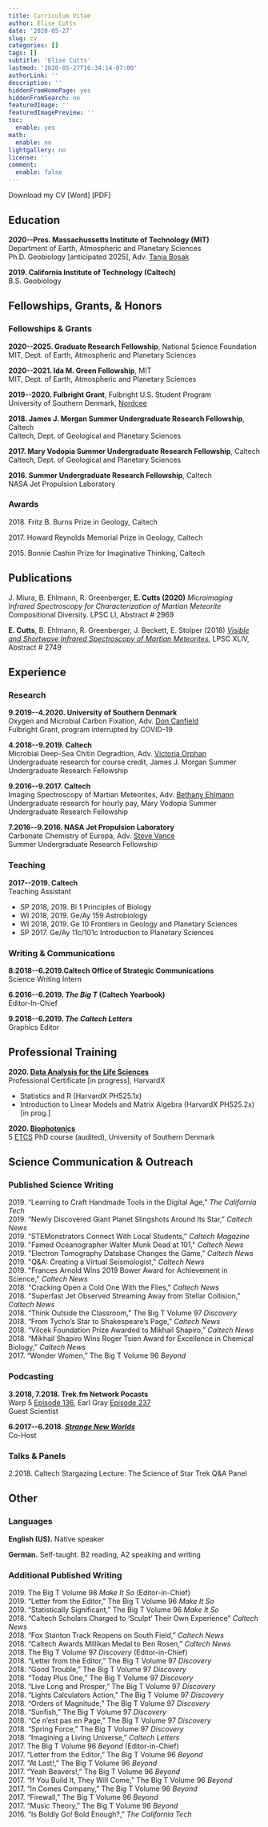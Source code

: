 ```yaml
---
title: Curriculum Vitae
author: Elise Cutts
date: '2020-05-27'
slug: cv
categories: []
tags: []
subtitle: 'Elise Cutts'
lastmod: '2020-05-27T16:34:14-07:00'
authorLink: ''
description: ''
hiddenFromHomePage: yes
hiddenFromSearch: no
featuredImage: ''
featuredImagePreview: ''
toc:
  enable: yes
math:
  enable: no
lightgallery: no
license: ''
comment:
  enable: false
---
```


<!--more-->

Download my CV [Word] [PDF] 

## Education

**2020--Pres. Massachussetts Institute of Technology (MIT)** <br>
Department of Earth, Atmospheric and Planetary Sciences <br>
Ph.D. Geobiology [anticipated 2025], Adv. [Tanja Bosak](http://bosaklab.scripts.mit.edu/)

**2019. California Institute of Technology (Caltech)** <br>
B.S. Geobiology


## Fellowships, Grants, & Honors

### Fellowships & Grants

**2020--2025\. Graduate Research Fellowship**, National Science Foundation <br>
MIT, Dept. of Earth, Atmospheric and Planetary Sciences

**2020--2021\. Ida M. Green Fellowship**,  MIT <br>
MIT, Dept. of Earth, Atmospheric and Planetary Sciences

**2019--2020\. Fulbright Grant**, Fulbright U.S. Student Program <br>
University of Southern Denmark, [Nordcee](https://www.nordcee.dk/)

**2018\. James J. Morgan Summer Undergraduate Research Fellowship**, Caltech <br>
Caltech, Dept. of Geological and Planetary Sciences

**2017\. Mary Vodopia Summer Undergraduate Research Fellowship**, Caltech <br>
Caltech, Dept. of Geological and Planetary Sciences

**2016\. Summer Undergraduate Research Fellowship**, Caltech <br>
NASA Jet Propulsion Laboratory

### Awards

2018\. Fritz B. Burns Prize in Geology, Caltech

2017\. Howard Reynolds Memorial Prize in Geology, Caltech

2015\. Bonnie Cashin Prize for Imaginative Thinking, Caltech

## Publications

J. Miura, B. Ehlmann, R. Greenberger, **E. Cutts (2020)** *Microimaging Infrared Spectroscopy for Characterization of Martian Meteorite* Compositional Diversity. LPSC LI, Abstract # 2969

**E. Cutts**, B. Ehlmann, R. Greenberger, J. Beckett, E. Stolper (2018) [*Visible and Shortwave Infrared Spectroscopy of Martian Meteorites.*](https://www.hou.usra.edu/meetings/lpsc2018/pdf/2749.pdf) LPSC XLIV, Abstract # 2749

## Experience

### Research

**9.2019--4.2020. University of Southern Denmark** <br>
Oxygen and Microbial Carbon Fixation, Adv. [Don Canfield](https://portal.findresearcher.sdu.dk/en/persons/donald-e-canfield) <br>
Fulbright Grant, program interrupted by COVID-19

**4.2018--9.2019. Caltech**<br>
Microbial Deep-Sea Chitin Degradtion, Adv. [Victoria Orphan](http://orphanlab.caltech.edu/) <br>
Undergraduate research for course credit, James J. Morgan Summer Undergraduate Research Fellowship <br>

**9.2016--9.2017. Caltech**<br>
Imaging Spectroscopy of Martian Meteorites, Adv. [Bethany Ehlmann](http://www.ehlmann.caltech.edu/)<br>
Undergraduate research for hourly pay, Mary Vodopia Summer Undergraduate Research Fellowship

**7.2016--9.2016. NASA Jet Propulsion Laboratory** <br>
Carbonate Chemistry of Europa, Adv. [Steve Vance](https://science.jpl.nasa.gov/people/Vance/) <br>
Summer Undergraduate Research Fellowship 


### Teaching

**2017--2019. Caltech** <br>
Teaching Assistant <br>
* SP 2018, 2019. Bi 1 Principles of Biology
* WI 2018, 2019. Ge/Ay 159 Astrobiology
* WI 2018, 2019. Ge 10 Frontiers in Geology and Planetary Sciences
* SP 2017.  Ge/Ay 11c/101c Introduction to Planetary Sciences


### Writing & Communications

**8.2018--6.2019.Caltech Office of Strategic Communications** <br>
Science Writing Intern

**6.2016--6.2019. *The Big T* (Caltech Yearbook)** <br>
Editor-In-Chief

**9.2018--6.2019. *The Caltech Letters*** <br>
Graphics Editor


## Professional Training

**2020\. [Data Analysis for the Life Sciences](https://www.edx.org/professional-certificate/harvardx-data-analysis-for-life-sciences)** <br>
Professional Certificate [in progress], HarvardX
* Statistics and R (HarvardX  PH525.1x)
* Introduction to Linear Models and Matrix Algebra (HarvardX PH525.2x) [in prog.]

**2020\. [Biophotonics](http://www.dambic.dk/index.php?page=BMB207)** <br>
5 [ETCS](European_Credit_Transfer_and_Accumulation_System) PhD course (audited), University of Southern Denmark


## Science Communication & Outreach

### Published Science Writing

2019\. “Learning to Craft Handmade Tools in the Digital Age,”  *The California Tech* <br>
2019\. “Newly Discovered Giant Planet Slingshots Around Its Star,” *Caltech News* <br>
2019\. “STEMonstrators Connect With Local Students,” *Caltech Magazine* <br>
2019\. "Famed Oceanographer Walter Munk Dead at 101," *Caltech News* <br>
2019\. "Electron Tomography Database Changes the Game," *Caltech News* <br>
2019\. "Q&A: Creating a Virtual Seismologist," *Caltech News* <br>
2019\. "Frances Arnold Wins 2019 Bower Award for Achievement in Science," *Caltech News* <br>
2018\. "Cracking Open a Cold One With the Flies," *Caltech News* <br>
2018\. "Superfast Jet Observed Streaming Away from Stellar Collision," *Caltech News* <br>
2018\. “Think Outside the Classroom,” The Big T Volume 97 *Discovery* <br>
2018\. “From Tycho’s Star to Shakespeare’s Page,” *Caltech News* <br>
2018\. “Vilcek Foundation Prize Awarded to Mikhail Shapiro,” *Caltech News* <br>
2018\. “Mikhail Shapiro Wins Roger Tsien Award for Excellence in Chemical Biology,” *Caltech News* <br>
2017\. “Wonder Women,” The Big T Volume 96 *Beyond*

### Podcasting

**3.2018, 7.2018. Trek.fm Network Pocasts** <br>
Warp 5 [Episode 136](http://www.trek.fm/warp-five/136), Earl Gray [Episode 237](http://www.trek.fm/earl-grey/237) <br>
Guest Scientist

**6.2017--6.2018. *[Strange New Worlds](https://soundcloud.com/strange-new-worlds)*** <br>
Co-Host

### Talks & Panels

2.2018. Caltech Stargazing Lecture: The Science of Star Trek Q&A Panel

## Other

### Languages

**English (US).** Native speaker

**German.** Self-taught. B2 reading, A2 speaking and writing

### Additional Published Writing

2019\. The Big T Volume 98 *Make It So* (Editor-in-Chief) <br>
2019\. “Letter from the Editor,” The Big T Volume 96 *Make It So* <br>
2019\. “Statistically Significant,” The Big T Volume 96 *Make It So* <br>
2018\. “Caltech Scholars Charged to ‘Sculpt’ Their Own Experience” *Caltech News* <br>
2018\. “Fox Stanton Track Reopens on South Field,” *Caltech News* <br>
2018\. “Caltech Awards Millikan Medal to Ben Rosen,” *Caltech News* <br>
2018\. The Big T Volume 97 *Discovery* (Editor-in-Chief) <br>
2018\. “Letter from the Editor,” The Big T Volume 97 *Discovery* <br>
2018\. “Good Trouble,” The Big T Volume 97 *Discovery* <br>
2018\. “Today Plus One,” The Big T Volume 97 *Discovery* <br>
2018\. “Live Long and Prosper,” The Big T Volume 97 *Discovery* <br>
2018\. “Lights Calculators Action,” The Big T Volume 97 *Discovery* <br>
2018\. “Orders of Magnitude,” The Big T Volume 97 *Discovery* <br>
2018\. “Sunfish,” The Big T Volume 97 *Discovery* <br>
2018\. “Ce n’est pas en Page,” The Big T Volume 97 *Discovery* <br>
2018\. “Spring Force,” The Big T Volume 97 *Discovery* <br>
2018\. “Imagining a Living Universe,” *Caltech Letters* <br>
2017\. The Big T Volume 96 *Beyond* (Editor-in-Chief) <br>
2017\. “Letter from the Editor,” The Big T Volume 96 *Beyond* <br>
2017\. “At Last!,” The Big T Volume 96 *Beyond* <br>
2017\. “Yeah Beavers!,” The Big T Volume 96 *Beyond* <br>
2017\. “If You Build It, They Will Come,” The Big T Volume 96 *Beyond* <br>
2017\. “In Comes Company,” The Big T Volume 96 *Beyond* <br>
2017\. “Firewall,” The Big T Volume 96 *Beyond* <br>
2017\. “Music Theory,” The Big T Volume 96 *Beyond* <br>
2016\. “Is Boldly Go! Bold Enough?,” *The California Tech*
